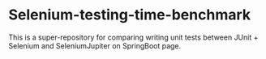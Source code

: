 # Selenium-testing-time-benchmark
This is a super-repository for comparing writing unit tests between JUnit + Selenium and SeleniumJupiter on SpringBoot page.
